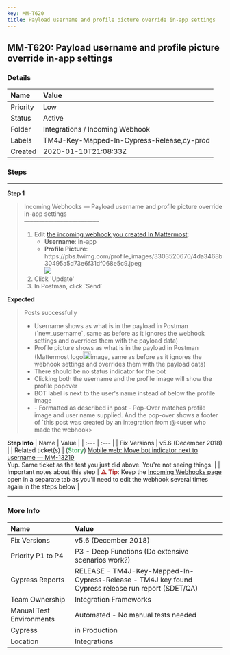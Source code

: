 ```yaml
---
key: MM-T620
title: Payload username and profile picture override in-app settings
---
```


## MM-T620: Payload username and profile picture override in-app settings

### Details

| Name     | Value                                      |
| :------- | :----------------------------------------- |
| Priority | Low                                        |
| Status   | Active                                     |
| Folder   | Integrations / Incoming Webhook            |
| Labels   | TM4J-Key-Mapped-In-Cypress-Release,cy-prod |
| Created  | 2020-01-10T21:08:33Z                       |

### Steps

<hr/>

**Step 1**

> <article>Incoming Webhooks — Payload username and profile picture override in-app settings<br>–––––––––––––––––––––––––<ol><li>Edit <a href="https://postgres.test.mattermost.com/v16/integrations/incoming_webhooks" rel="noopener noreferrer" target="_blank">the incoming webhook you created In Mattermost</a>:<ul><li><strong>Username</strong>: in-app</li><li><strong>Profile Picture</strong>: https://pbs.twimg.com/profile_images/3303520670/4da3468b30495a5d73e6f31df068e5c9.jpeg<br><img src="https://smartbear-tm4j-prod-us-west-2-attachment-rich-text.s3.us-west-2.amazonaws.com/embedded-f3277290f945470c4add5d21ef3dc7ca7b74388fc7152bfb6b99ae58c66a95a8-1589572953133-1589572953133.png" class="fr-fic fr-dii"></li></ul></li><li>Click 'Update'</li><li>In Postman, click `Send`</li></ol></article>

**Expected**

> <article>Posts successfully<ul><li>Username shows as what is in the payload in Postman (`new_username`, same as before as it ignores the webhook settings and overrides them with the payload data)</li><li>Profile picture shows as what is in the payload in Postman (Mattermost logo<img src="https://smartbear-tm4j-prod-us-west-2-attachment-rich-text.s3.us-west-2.amazonaws.com/embedded-f3277290f945470c4add5d21ef3dc7ca7b74388fc7152bfb6b99ae58c66a95a8-1578947318269-1578947318268.png" class="fr-fic fr-dii" style="width: 18px;">image, same as before as it ignores the webhook settings and overrides them with the payload data)</li><li>There should be no status indicator for the bot</li><li>Clicking both the username and the profile image will show the profile popover</li><li>BOT label is next to the user's name instead of below the profile image</li><li>- Formatted as described in post - Pop-Over matches profile image and user name supplied. And the pop-over shows a footer of `this post was created by an integration from @&lt;user who made the webhook&gt;</li></ul></article>

**Step Info**
| Name | Value |
| :--- | :--- |
| Fix Versions | v5.6 (December 2018) |
| Related ticket(s) | (<strong><span style="color: rgb(65, 168, 95);">Story</span></strong>)&nbsp;<a href="https://mattermost.atlassian.net/browse/MM-13219" rel="noopener noreferrer" target="_blank">Mobile web: Move bot indicator next to username — MM-13219</a><br>Yup. Same ticket as the test you just did above. You're not seeing things. |
| Important notes about this step | <strong><span style="color: rgb(184, 49, 47);">⚠️ Tip</span></strong>: Keep the <a href="https://postgres.test.mattermost.com/v16/integrations/incoming_webhooks" rel="noopener noreferrer" target="_blank">Incoming Webhooks page</a> open in a separate tab as you'll need to edit the webhook several times again in the steps below |

<hr/>

### More Info

| Name                     | Value                                                                                              |
| :----------------------- | :------------------------------------------------------------------------------------------------- |
| Fix Versions             | v5.6 (December 2018)                                                                               |
| Priority P1 to P4        | P3 - Deep Functions (Do extensive scenarios work?)                                                 |
| Cypress Reports          | RELEASE - TM4J-Key-Mapped-In-Cypress-Release - TM4J key found Cypress release run report (SDET/QA) |
| Team Ownership           | Integration Frameworks                                                                             |
| Manual Test Environments | Automated - No manual tests needed                                                                 |
| Cypress                  | in Production                                                                                      |
| Location                 | Integrations                                                                                       |
